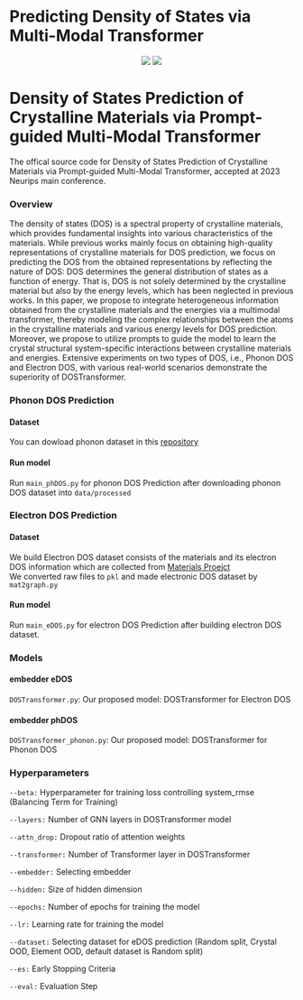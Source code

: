 # Predicting Density of States via Multi-Modal Transformer
<p align="center">   
    <a href="https://pytorch.org/" alt="PyTorch">
      <img src="https://img.shields.io/badge/PyTorch-%23EE4C2C.svg?e&logo=PyTorch&logoColor=brightgreen" /></a>
    <a href="https://nips.cc/" alt="Main conference">
        <img src="https://img.shields.io/badge/2023 Neurips-red" /></a>
</p>

# Density of States Prediction of Crystalline Materials via Prompt-guided Multi-Modal Transformer

The offical source code for Density of States Prediction of Crystalline Materials via Prompt-guided Multi-Modal Transformer, accepted at 2023 Neurips main conference.
 
### Overview
The density of states (DOS) is a spectral property of crystalline materials, which provides fundamental insights into various characteristics of the materials. While previous works mainly focus on obtaining high-quality representations of crystalline materials for DOS prediction, we focus on predicting the DOS from the obtained representations by reflecting the nature of DOS: DOS determines the general distribution of states as a function of energy. That is, DOS is not solely determined by the crystalline material but also by the energy levels, which has been neglected in previous works. In this paper, we propose to integrate heterogeneous information obtained from the crystalline materials and the energies via a multimodal transformer, thereby modeling the complex relationships between the atoms in the crystalline materials and various energy levels for DOS prediction. Moreover, we propose to utilize prompts to guide the model to learn the crystal structural system-specific interactions between crystalline materials and energies. Extensive experiments on two types of DOS, i.e., Phonon DOS and Electron DOS, with various real-world scenarios demonstrate the superiority of DOSTransformer.

### Phonon DOS Prediction
#### Dataset
You can dowload phonon dataset in this [repository](https://github.com/ninarina12/phononDoS_tutorial)  

#### Run model
Run `main_phDOS.py` for phonon DOS Prediction after downloading phonon DOS dataset into `data/processed`

### Electron DOS Prediction
#### Dataset
We build Electron DOS dataset consists of the materials and its electron DOS information which are collected from [Materials Proejct](https://materialsproject.org/)  
We converted raw files to `pkl` and made electronic DOS dataset by `mat2graph.py`  

#### Run model
Run `main_eDOS.py` for electron DOS Prediction after building electron DOS dataset.   

### Models
#### embedder eDOS
`DOSTransformer.py`: Our proposed model: DOSTransformer for Electron DOS

#### embedder phDOS
`DOSTransformer_phonon.py`: Our proposed model: DOSTransformer for Phonon DOS  


### Hyperparameters  

`--beta:` Hyperparameter for training loss controlling system_rmse (Balancing Term for Training)

`--layers:` Number of GNN layers in DOSTransformer model  

`--attn_drop:` Dropout ratio of attention weights

`--transformer:` Number of Transformer layer in DOSTransformer   

`--embedder:` Selecting embedder   

`--hidden:` Size of hidden dimension

`--epochs:`  Number of epochs for training the model

`--lr:` Learning rate for training the model  

`--dataset:` Selecting dataset for eDOS prediction (Random split, Crystal OOD, Element OOD, default dataset is Random split)

`--es:` Early Stopping Criteria  

`--eval:` Evaluation Step  
